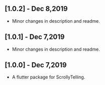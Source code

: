 ## [1.0.2] - Dec 8,2019

* Minor changes in description and readme.

## [1.0.1] - Dec 7,2019

* Minor changes in description and readme.

## [1.0.0] - Dec 7,2019

* A flutter package for ScrollyTelling. 
